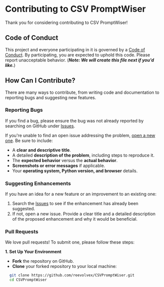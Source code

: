 # Contributing to CSV PromptWiser

Thank you for considering contributing to CSV PromptWiser!

## Code of Conduct

This project and everyone participating in it is governed by a [Code of Conduct](CODE_OF_CONDUCT.md). By participating, you are expected to uphold this code. Please report unacceptable behavior. (***Note: We will create this file next if you'd like.***)

## How Can I Contribute?

There are many ways to contribute, from writing code and documentation to reporting bugs and suggesting new features.

### Reporting Bugs

If you find a bug, please ensure the bug was not already reported by searching on GitHub under [Issues](https://github.com/reevolvex/CSVPromptWiser/issues).

If you're unable to find an open issue addressing the problem, [open a new one](https://github.com/reevolvex/CSVPromptWiser/issues/new). Be sure to include:

- A **clear and descriptive title**.
- A detailed **description of the problem**, including steps to reproduce it.
- The **expected behavior** versus the **actual behavior**.
- **Screenshots or error messages** if applicable.
- Your **operating system, Python version, and browser** details.

### Suggesting Enhancements

If you have an idea for a new feature or an improvement to an existing one:

1.  Search the [Issues](https://github.com/reevolvex/CSVPromptWiser/issues) to see if the enhancement has already been suggested.
2.  If not, open a new issue. Provide a clear title and a detailed description of the proposed enhancement and why it would be beneficial.

### Pull Requests

We love pull requests! To submit one, please follow these steps:

**1. Set Up Your Environment**

- **Fork** the repository on GitHub.
- **Clone** your forked repository to your local machine:
```bash
  git clone https://github.com/reevolvex/CSVPromptWiser.git
  cd CSVPromptWiser
